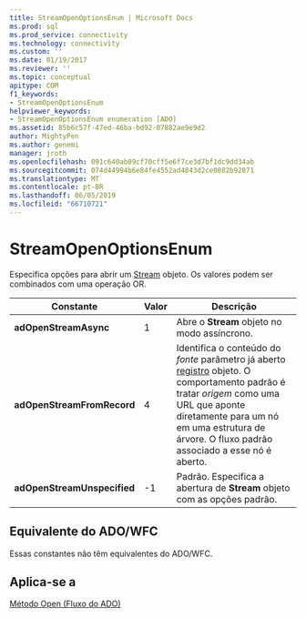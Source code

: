 ```yaml
---
title: StreamOpenOptionsEnum | Microsoft Docs
ms.prod: sql
ms.prod_service: connectivity
ms.technology: connectivity
ms.custom: ''
ms.date: 01/19/2017
ms.reviewer: ''
ms.topic: conceptual
apitype: COM
f1_keywords:
- StreamOpenOptionsEnum
helpviewer_keywords:
- StreamOpenOptionsEnum enumeration [ADO]
ms.assetid: 85b6c57f-47ed-46ba-bd92-07882ae9e9d2
author: MightyPen
ms.author: genemi
manager: jroth
ms.openlocfilehash: 091c640ab09cf70cff5e6f7ce3d7bf1dc9dd34ab
ms.sourcegitcommit: 074d44994b6e84fe4552ad4843d2ce0882b92871
ms.translationtype: MT
ms.contentlocale: pt-BR
ms.lasthandoff: 06/05/2019
ms.locfileid: "66710721"
---
```

# <a name="streamopenoptionsenum"></a>StreamOpenOptionsEnum
Especifica opções para abrir um [Stream](../../../ado/reference/ado-api/stream-object-ado.md) objeto. Os valores podem ser combinados com uma operação OR.  
  
|Constante|Valor|Descrição|  
|--------------|-----------|-----------------|  
|**adOpenStreamAsync**|1|Abre o **Stream** objeto no modo assíncrono.|  
|**adOpenStreamFromRecord**|4|Identifica o conteúdo do *fonte* parâmetro já aberto [registro](../../../ado/reference/ado-api/record-object-ado.md) objeto. O comportamento padrão é tratar *origem* como uma URL que aponte diretamente para um nó em uma estrutura de árvore. O fluxo padrão associado a esse nó é aberto.|  
|**adOpenStreamUnspecified**|-1|Padrão. Especifica a abertura de **Stream** objeto com as opções padrão.|  
  
## <a name="adowfc-equivalent"></a>Equivalente do ADO/WFC  
 Essas constantes não têm equivalentes do ADO/WFC.  
  
## <a name="applies-to"></a>Aplica-se a  
 [Método Open (Fluxo do ADO)](../../../ado/reference/ado-api/open-method-ado-stream.md)
